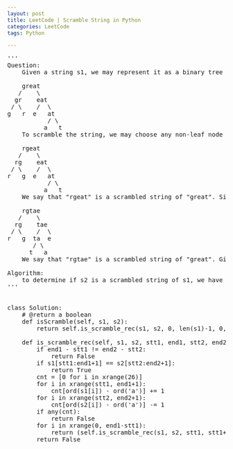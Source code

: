 ```yaml
---
layout: post
title: LeetCode | Scramble String in Python
categories: LeetCode
tags: Python

---
```

<!-- import js for mathjax -->
<script src="http://cdn.mathjax.org/mathjax/latest/MathJax.js?config=default"></script>
<script type="text/x-mathjax-config">
MathJax.Hub.Config({
tex2jax: {inlineMath: [['$','$'], ['\\(','\\)']]}
});
</script>


<pre>
'''
Question:
    Given a string s1, we may represent it as a binary tree by partitioning it to two non-empty substrings recursively. Below is one possible representation of s1 = "great":

    great
   /    \
  gr    eat
 / \    /  \
g   r  e   at
           / \
          a   t
    To scramble the string, we may choose any non-leaf node and swap its two children. For example, if we choose the node "gr" and swap its two children, it produces a scrambled string "rgeat".

    rgeat
   /    \
  rg    eat
 / \    /  \
r   g  e   at
           / \
          a   t
    We say that "rgeat" is a scrambled string of "great". Similarly, if we continue to swap the children of nodes "eat" and "at", it produces a scrambled string "rgtae".

    rgtae
   /    \
  rg    tae
 / \    /  \
r   g  ta  e
       / \
      t   a
    We say that "rgtae" is a scrambled string of "great". Given two strings s1 and s2 of the same length, determine if s2 is a scrambled string of s1.

Algorithm:
    to determine if s2 is a scrambled string of s1, we have to check split s1 into two parts at every possible position and do the same thing with s2 from two sides. And if there exists one splitting position to let the two parts of s1 and s2 match, we will get the result.
'''


class Solution:
    # @return a boolean
    def isScramble(self, s1, s2):
        return self.is_scramble_rec(s1, s2, 0, len(s1)-1, 0, len(s2)-1)

    def is_scramble_rec(self, s1, s2, stt1, end1, stt2, end2):
        if end1 - stt1 != end2 - stt2:
            return False
        if s1[stt1:end1+1] == s2[stt2:end2+1]:
            return True
        cnt = [0 for i in xrange(26)]
        for i in xrange(stt1, end1+1):
            cnt[ord(s1[i]) - ord('a')] += 1
        for i in xrange(stt2, end2+1):
            cnt[ord(s2[i]) - ord('a')] -= 1
        if any(cnt):
            return False
        for i in xrange(0, end1-stt1):
            return (self.is_scramble_rec(s1, s2, stt1, stt1+i, stt2, stt2+i) and self.is_scramble_rec(s1, s2, stt1+i+1, end1, stt2+i+1, end2)) or (self.is_scramble_rec(s1, s2, stt1, stt1+i, end2-i, end2) and self.is_scramble_rec(s1, s2, stt1+i+1, end1, stt2, end1-(stt1+i+1)+stt2))
        return False
</pre>
